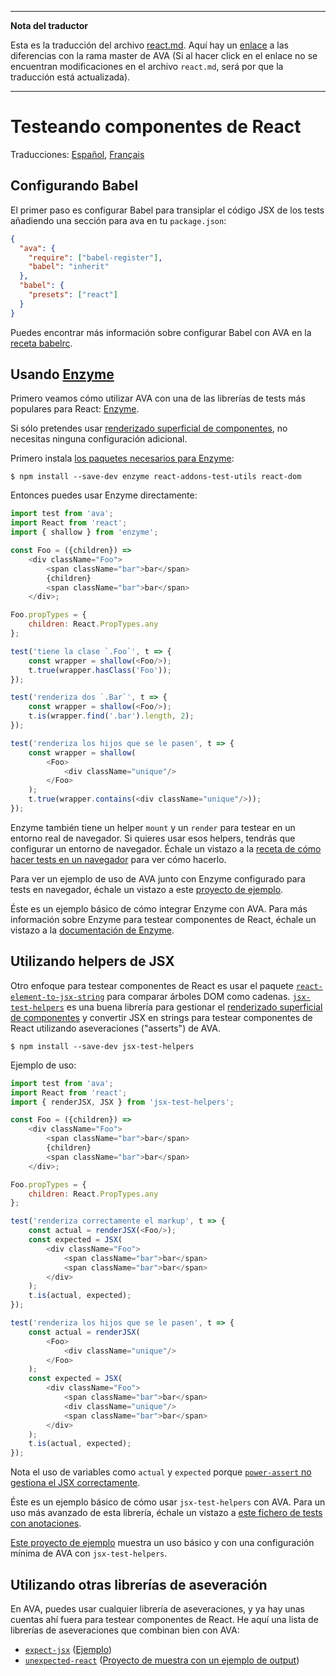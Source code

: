 ___
**Nota del traductor**

Esta es la traducción del archivo [react.md](https://github.com/avajs/ava/raw/main/react.md). Aquí hay un [enlace](https://github.com/avajs/ava/compare/8e2f3dca177a4283ad882596d3c1425cabb998ef...master#diff-60cce07a584082115d230f2e3d571ad6) a las diferencias con la rama master de AVA (Si al hacer click en el enlace no se encuentran modificaciones en el archivo `react.md`, será por que la traducción está actualizada).
___
# Testeando componentes de React

Traducciones: [Español](https://github.com/avajs/ava-docs/blob/master/es_ES/docs/recipes/react.md), [Français](https://github.com/avajs/ava-docs/blob/master/fr_FR/docs/recipes/react.md)

## Configurando Babel

El primer paso es configurar Babel para transiplar el código JSX de los tests añadiendo una sección para ava en tu `package.json`:

```json
{
  "ava": {
    "require": ["babel-register"],
    "babel": "inherit"
  },
  "babel": {
    "presets": ["react"]
  }
}
```

Puedes encontrar más información sobre configurar Babel con AVA en la [receta babelrc](babelrc.md).

## Usando [Enzyme](https://github.com/airbnb/enzyme)

Primero veamos cómo utilizar AVA con una de las librerías de tests más populares para React: [Enzyme](https://github.com/airbnb/enzyme).

Si sólo pretendes usar [renderizado superficial de componentes](https://facebook.github.io/react/docs/test-utils.html#shallow-rendering), no necesitas ninguna configuración adicional.

Primero instala [los paquetes necesarios para Enzyme](https://github.com/airbnb/enzyme/#installation):

```console
$ npm install --save-dev enzyme react-addons-test-utils react-dom
```

Entonces puedes usar Enzyme directamente:

```js
import test from 'ava';
import React from 'react';
import { shallow } from 'enzyme';

const Foo = ({children}) =>
	<div className="Foo">
		<span className="bar">bar</span>
		{children}
		<span className="bar">bar</span>
	</div>;

Foo.propTypes = {
	children: React.PropTypes.any
};

test('tiene la clase `.Foo`', t => {
	const wrapper = shallow(<Foo/>);
	t.true(wrapper.hasClass('Foo'));
});

test('renderiza dos `.Bar`', t => {
	const wrapper = shallow(<Foo/>);
	t.is(wrapper.find('.bar').length, 2);
});

test('renderiza los hijos que se le pasen', t => {
	const wrapper = shallow(
		<Foo>
			<div className="unique"/>
		</Foo>
	);
	t.true(wrapper.contains(<div className="unique"/>));
});
```

Enzyme también tiene un helper `mount` y un `render` para testear en un entorno real de navegador. Si quieres usar esos helpers, tendrás que configurar un entorno de navegador. Échale un vistazo a la [receta de cómo hacer tests en un navegador](https://github.com/avajs/ava/raw/main/docs/recipes/browser-testing.md) para ver cómo hacerlo.

Para ver un ejemplo de uso de AVA junto con Enzyme configurado para tests en navegador, échale un vistazo a este [proyecto de ejemplo](https://github.com/adriantoine/ava-enzyme-demo).

Éste es un ejemplo básico de cómo integrar Enzyme con AVA. Para más información sobre Enzyme para testear componentes de React, échale un vistazo a la [documentación de Enzyme](http://airbnb.io/enzyme/).

## Utilizando helpers de JSX

Otro enfoque para testear componentes de React es usar el paquete [`react-element-to-jsx-string`](https://github.com/algolia/react-element-to-jsx-string) para comparar árboles DOM como cadenas. [`jsx-test-helpers`](https://github.com/MoOx/jsx-test-helpers) es una buena librería para gestionar el [renderizado superficial de componentes](https://facebook.github.io/react/docs/test-utils.html#shallow-rendering) y convertir JSX en strings para testear componentes de React utilizando aseveraciones ("asserts") de AVA.

```console
$ npm install --save-dev jsx-test-helpers
```

Ejemplo de uso:

```js
import test from 'ava';
import React from 'react';
import { renderJSX, JSX } from 'jsx-test-helpers';

const Foo = ({children}) =>
	<div className="Foo">
		<span className="bar">bar</span>
		{children}
		<span className="bar">bar</span>
	</div>;

Foo.propTypes = {
	children: React.PropTypes.any
};

test('renderiza correctamente el markup', t => {
	const actual = renderJSX(<Foo/>);
	const expected = JSX(
		<div className="Foo">
			<span className="bar">bar</span>
			<span className="bar">bar</span>
		</div>
	);
	t.is(actual, expected);
});

test('renderiza los hijos que se le pasen', t => {
	const actual = renderJSX(
		<Foo>
			<div className="unique"/>
		</Foo>
	);
	const expected = JSX(
		<div className="Foo">
			<span className="bar">bar</span>
			<div className="unique"/>
			<span className="bar">bar</span>
		</div>
	);
	t.is(actual, expected);
});
```

Nota el uso de variables como `actual` y `expected` porque [`power-assert` no gestiona el JSX correctamente](https://github.com/power-assert-js/power-assert/issues/34).

Éste es un ejemplo básico de cómo usar `jsx-test-helpers` con AVA. Para un uso más avanzado de esta librería, échale un vistazo a [este fichero de tests con anotaciones](https://github.com/MoOx/jsx-test-helpers/blob/master/src/__tests__/index.js).

[Este proyecto de ejemplo](https://github.com/MoOx/jsx-test-helpers) muestra un uso básico y con una configuración mínima de AVA con `jsx-test-helpers`.

## Utilizando otras librerías de aseveración

En AVA, puedes usar cualquier librería de aseveraciones, y ya hay unas cuentas ahí fuera para testear componentes de React. He aquí una lista de librerías de aseveraciones que combinan bien con AVA:

- [`expect-jsx`](https://github.com/algolia/expect-jsx) ([Ejemplo](https://github.com/avajs/ava/issues/186#issuecomment-161317068))
- [`unexpected-react`](https://github.com/bruderstein/unexpected-react) ([Proyecto de muestra con un ejemplo de output](https://github.com/adriantoine/ava-unexpected-react-demo))
